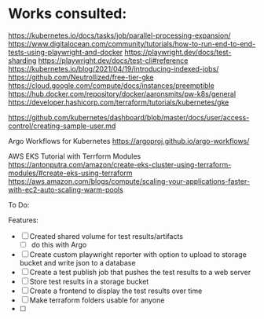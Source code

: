 # Works consulted:
https://kubernetes.io/docs/tasks/job/parallel-processing-expansion/
https://www.digitalocean.com/community/tutorials/how-to-run-end-to-end-tests-using-playwright-and-docker
https://playwright.dev/docs/test-sharding
https://playwright.dev/docs/test-cli#reference
https://kubernetes.io/blog/2021/04/19/introducing-indexed-jobs/
https://github.com/Neutrollized/free-tier-gke
https://cloud.google.com/compute/docs/instances/preemptible
https://hub.docker.com/repository/docker/aaronsmits/pw-k8s/general
https://developer.hashicorp.com/terraform/tutorials/kubernetes/gke

https://github.com/kubernetes/dashboard/blob/master/docs/user/access-control/creating-sample-user.md

Argo Workflows for Kubernetes
https://argoproj.github.io/argo-workflows/

AWS EKS Tutorial with Terrform Modules
https://antonputra.com/amazon/create-eks-cluster-using-terraform-modules/#create-eks-using-terraform
https://aws.amazon.com/blogs/compute/scaling-your-applications-faster-with-ec2-auto-scaling-warm-pools

To Do:

Features:
- [ ] Created shared volume for test results/artifacts
  - [ ] do this with Argo
- [ ] Create custom playwright reporter with option to upload to storage bucket and write json to a database
- [ ] Create a test publish job that pushes the test results to a web server
- [ ] Store test results in a storage bucket
- [ ] Create a frontend to display the test results over time
- [ ] Make terraform folders usable for anyone
- [ ] 
